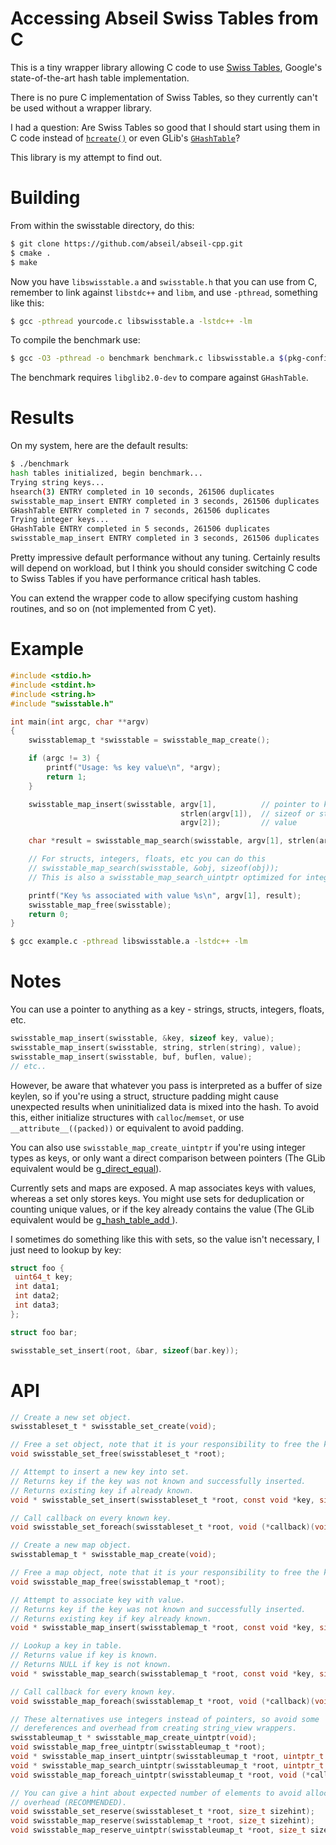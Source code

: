 # Accessing Abseil Swiss Tables from C

This is a tiny wrapper library allowing C code to use [Swiss Tables](https://abseil.io/blog/20180927-swisstables), Google's
state-of-the-art hash table implementation.

There is no pure C implementation of Swiss Tables, so they currently can't be used without a wrapper library.

I had a question: Are Swiss Tables so good that I should start using them in C code instead of [`hcreate()`](http://pubs.opengroup.org/onlinepubs/009695299/functions/hcreate.html) or even GLib's [`GHashTable`](https://developer.gnome.org/glib/stable/glib-Hash-Tables.html)?

This library is my attempt to find out.

# Building

From within the swisstable directory, do this:

```bash
$ git clone https://github.com/abseil/abseil-cpp.git
$ cmake .
$ make
```

Now you have `libswisstable.a` and `swisstable.h` that you can use from C,
remember to link against `libstdc++` and `libm`, and use `-pthread`, something
like this:

```bash
$ gcc -pthread yourcode.c libswisstable.a -lstdc++ -lm
```

To compile the benchmark use:

```bash
$ gcc -O3 -pthread -o benchmark benchmark.c libswisstable.a $(pkg-config --cflags --libs glib-2.0) -lm -lstdc++
```

The benchmark requires `libglib2.0-dev` to compare against `GHashTable`.

# Results

On my system, here are the default results:

```bash
$ ./benchmark
hash tables initialized, begin benchmark...
Trying string keys...
hsearch(3) ENTRY completed in 10 seconds, 261506 duplicates
swisstable_map_insert ENTRY completed in 3 seconds, 261506 duplicates
GHashTable ENTRY completed in 7 seconds, 261506 duplicates
Trying integer keys...
GHashTable ENTRY completed in 5 seconds, 261506 duplicates
swisstable_map_insert ENTRY completed in 3 seconds, 261506 duplicates
```

Pretty impressive default performance without any tuning. Certainly results will depend on workload, but I think you should consider switching C code to Swiss Tables if you have performance critical hash tables.

You can extend the wrapper code to allow specifying custom hashing routines, and so on (not implemented from C yet).

# Example

```c
#include <stdio.h>
#include <stdint.h>
#include <string.h>
#include "swisstable.h"

int main(int argc, char **argv)
{
    swisstablemap_t *swisstable = swisstable_map_create();

    if (argc != 3) {
        printf("Usage: %s key value\n", *argv);
        return 1;
    }

    swisstable_map_insert(swisstable, argv[1],          // pointer to key
                                      strlen(argv[1]),  // sizeof or strlen of key, can be an object or integer
                                      argv[2]);         // value

    char *result = swisstable_map_search(swisstable, argv[1], strlen(argv[1]));

    // For structs, integers, floats, etc you can do this
    // swisstable_map_search(swisstable, &obj, sizeof(obj));
    // This is also a swisstable_map_search_uintptr optimized for integer keys.

    printf("Key %s associated with value %s\n", argv[1], result);
    swisstable_map_free(swisstable);
    return 0;
}
```

```bash
$ gcc example.c -pthread libswisstable.a -lstdc++ -lm
```

# Notes

You can use a pointer to anything as a key - strings, structs, integers, floats, etc.

```c
swisstable_map_insert(swisstable, &key, sizeof key, value);
swisstable_map_insert(swisstable, string, strlen(string), value);
swisstable_map_insert(swisstable, buf, buflen, value);
// etc..
```

However, be aware that whatever you pass is interpreted as a buffer of size keylen, so if you're using a struct, structure padding might cause unexpected results when uninitialized data is mixed into the hash. To avoid this, either initialize structures with `calloc`/`memset`, or use `__attribute__((packed))` or equivalent to avoid padding.

You can also use `swisstable_map_create_uintptr` if you're using integer types as keys, or only want a direct comparison between pointers (The GLib equivalent would be [g_direct_equal](https://developer.gnome.org/glib/stable/glib-Hash-Tables.html#g-direct-equal)).

Currently sets and maps are exposed. A map associates keys with values, whereas a set only stores keys. You might use sets for deduplication or counting unique values, or if the key already contains the value (The GLib equivalent would be [g_hash_table_add ](https://developer.gnome.org/glib/stable/glib-Hash-Tables.html#g-hash-table-add)).

I sometimes do something like this with sets, so the value isn't necessary, I just need to lookup by key:

```c
struct foo {
 uint64_t key;
 int data1;
 int data2;
 int data3;
};

struct foo bar;

swisstable_set_insert(root, &bar, sizeof(bar.key));
```

# API

```c
// Create a new set object.
swisstableset_t * swisstable_set_create(void);

// Free a set object, note that it is your responsibility to free the keys.
void swisstable_set_free(swisstableset_t *root);

// Attempt to insert a new key into set.
// Returns key if the key was not known and successfully inserted.
// Returns existing key if already known.
void * swisstable_set_insert(swisstableset_t *root, const void *key, size_t keysize);

// Call callback on every known key.
void swisstable_set_foreach(swisstableset_t *root, void (*callback)(void *key));

// Create a new map object.
swisstablemap_t * swisstable_map_create(void);

// Free a map object, note that it is your responsibility to free the keys and values.
void swisstable_map_free(swisstablemap_t *root);

// Attempt to associate key with value.
// Returns key if the key was not known and successfully inserted.
// Returns existing key if key already known.
void * swisstable_map_insert(swisstablemap_t *root, const void *key, size_t keysize, void *value);

// Lookup a key in table.
// Returns value if key is known.
// Returns NULL if key is not known.
void * swisstable_map_search(swisstablemap_t *root, const void *key, size_t keysize);

// Call callback for every known key.
void swisstable_map_foreach(swisstablemap_t *root, void (*callback)(void *key, void *value));

// These alternatives use integers instead of pointers, so avoid some
// dereferences and overhead from creating string_view wrappers.
swisstableumap_t * swisstable_map_create_uintptr(void);
void swisstable_map_free_uintptr(swisstableumap_t *root);
void * swisstable_map_insert_uintptr(swisstableumap_t *root, uintptr_t key, void *value);
void * swisstable_map_search_uintptr(swisstableumap_t *root, uintptr_t key);
void swisstable_map_foreach_uintptr(swisstableumap_t *root, void (*callback)(uintptr_t key, void *value));

// You can give a hint about expected number of elements to avoid allocator
// overhead (RECOMMENDED).
void swisstable_set_reserve(swisstableset_t *root, size_t sizehint);
void swisstable_map_reserve(swisstablemap_t *root, size_t sizehint);
void swisstable_map_reserve_uintptr(swisstableumap_t *root, size_t sizehint);
```
